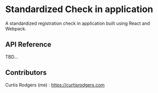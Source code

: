 # Standardized Check in application
A standardized registration check in application built using React and Webpack.

## API Reference

TBD...


## Contributors

Curtis Rodgers (me) : https://curtisrodgers.com
